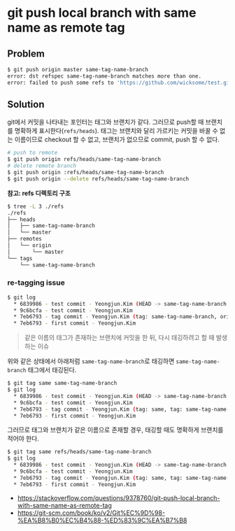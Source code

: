 # git push local branch with same name as remote tag

## Problem

```sh
$ git push origin master same-tag-name-branch
error: dst refspec same-tag-name-branch matches more than one.
error: failed to push some refs to 'https://github.com/wicksome/test.git'
```

## Solution

git에서 커밋을 나타내는 포인터는 태그와 브랜치가 같다. 그러므로 push할 때 브랜치를 명확하게 표시한다(`refs/heads`). 태그는 브랜치와 달리 가르키는 커밋을 바꿀 수 없는 이름이므로 checkout 할 수 없고, 브랜치가 없으므로 commit, push 할 수 없다.

```sh
# push to remote
$ git push origin refs/heads/same-tag-name-branch
# delete remote branch
$ git push origin :refs/heads/same-tag-name-branch
$ git push origin --delete refs/heads/same-tag-name-branch
```

**참고: refs 디렉토리 구조**

```sh
$ tree -L 3 ./refs
./refs
├── heads
│   ├── same-tag-name-branch
│   └── master
├── remotes
│   └── origin
│       └── master
└── tags
    └── same-tag-name-branch
```

### re-tagging issue

```sh
$ git log
  * 6839986 - test commit - Yeongjun.Kim (HEAD -> same-tag-name-branch origin/same-tag-name-branch)
  * 9c6bcfa - test commit - Yeongjun.Kim
  * 7eb6793 - tag commit - Yeongjun.Kim (tag: same-tag-name-branch, origin/master, master)
  * 7eb6793 - first commit - Yeongjun.Kim
```

> 같은 이름의 태그가 존재하는 브랜치에 커밋을 한 뒤, 다시 태깅하려고 할 때 발생하는 이슈

위와 같은 상태에서 아래처럼 `same-tag-name-branch`로 태깅하면 `same-tag-name-branch` 태그에서 태깅된다.

```sh
$ git tag same same-tag-name-branch
$ git log
  * 6839986 - test commit - Yeongjun.Kim (HEAD -> same-tag-name-branch origin/same-tag-name-branch)
  * 9c6bcfa - test commit - Yeongjun.Kim
  * 7eb6793 - tag commit - Yeongjun.Kim (tag: same, tag: same-tag-name-branch, origin/master, master)
  * 7eb6793 - first commit - Yeongjun.Kim
```

그러므로 태그와 브랜치가 같은 이름으로 존재할 경우, 태깅할 때도 명확하게 브랜치를 적어야 한다.

```sh
$ git tag same refs/heads/same-tag-name-branch
$ git log
  * 6839986 - test commit - Yeongjun.Kim (HEAD -> same-tag-name-branch tag: same, origin/same-tag-name-branch)
  * 9c6bcfa - test commit - Yeongjun.Kim
  * 7eb6793 - tag commit - Yeongjun.Kim (tag: same, tag: same-tag-name-branch, origin/master, master)
  * 7eb6793 - first commit - Yeongjun.Kim
```


- https://stackoverflow.com/questions/9378760/git-push-local-branch-with-same-name-as-remote-tag
- https://git-scm.com/book/ko/v2/Git%EC%9D%98-%EA%B8%B0%EC%B4%88-%ED%83%9C%EA%B7%B8
